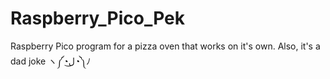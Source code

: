# Raspberry_Pico_Pek
Raspberry Pico program for a pizza oven that works on it's own. Also, it's a dad joke ヽ༼◔ل͜◔༽ﾉ 
